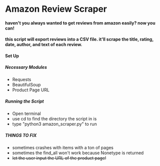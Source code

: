 # Amazon Review Scraper

#### haven't you always wanted to get reviews from amazon easily? now you can! 
#### this script will export reviews into a CSV file. it'll scrape the title, rating, date, author, and text of each review.


#### Set Up

##### Necessary Modules
- Requests
- BeautifulSoup
- Product Page URL 

##### Running the Script
- Open terminal
- use cd to find the directory the script in is
- type "python3 amazon_scraper.py" to run


##### THINGS TO FIX
- sometimes crashes with items with a ton of pages
- sometimes the find_all won't work because Nonetype is returned
- ~~let the user input the URL of the product page!~~
